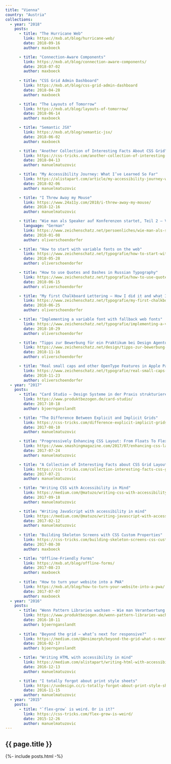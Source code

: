 ```yaml
---
title: "Vienna"
country: "Austria"
collections:
  - year: "2018"
    posts:
      - title: "The Hurricane Web"
        link: https://mxb.at/blog/hurricane-web/
        date: 2018-09-16
        author: maxboeck

      - title: "Connection-Aware Components"
        link: https://mxb.at/blog/connection-aware-components/
        date: 2018-07-02
        author: maxboeck
    
      - title: "CSS Grid Admin Dashboard"
        link: https://mxb.at/blog/css-grid-admin-dashboard
        date: 2018-04-28
        author: maxboeck

      - title: "The Layouts of Tomorrow"
        link: https://mxb.at/blog/layouts-of-tomorrow/
        date: 2018-06-14
        author: maxboeck

      - title: "Semantic JSX"
        link: https://mxb.at/blog/semantic-jsx/
        date: 2018-06-02
        author: maxboeck

      - title: "Another Collection of Interesting Facts About CSS Grid"
        link: https://css-tricks.com/another-collection-of-interesting-facts-about-css-grid
        date: 2018-04-13
        author: manuelmatuzovic

      - title: "My Accessibility Journey: What I’ve Learned So Far"
        link: https://alistapart.com/article/my-accessibility-journey-what-ive-learned-so-far
        date: 2018-02-06
        author: manuelmatuzovic

      - title: "I Threw Away my Mouse"
        link: https://www.24a11y.com/2018/i-threw-away-my-mouse/
        date: 2018-12-16
        author: manuelmatuzovic

      - title: "Wie man als Speaker auf Konferenzen startet, Teil 2 – Vortrag, die Hürde Englisch und das Fazit"
        language: "German"
        link: https://www.zeichenschatz.net/persoenliches/wie-man-als-speaker-auf-konferenzen-startet-teil-2-vortrag-die-huerde-englisch-und-das-fazit.html
        date: 2018-01-08
        author: oliverschoendorfer

      - title: "How to start with variable fonts on the web"
        link: https://www.zeichenschatz.net/typografie/how-to-start-with-variable-fonts-on-the-web.html
        date: 2018-05-28
        author: oliverschoendorfer

      - title: "How to use Quotes and Dashes in Russian Typography"
        link: https://www.zeichenschatz.net/typografie/how-to-use-quotes-and-dashes-in-russian-typography.html
        date: 2018-06-15
        author: oliverschoendorfer

      - title: "My first Chalkboard Lettering – How I did it and what I learned from it"
        link: https://www.zeichenschatz.net/typografie/my-first-chalkboard-lettering-how-i-did-it-and-what-i-learned-from-it.html
        date: 2018-06-25
        author: oliverschoendorfer

      - title: "Implementing a variable font with fallback web fonts"
        link: https://www.zeichenschatz.net/typografie/implementing-a-variable-font-with-fallback-web-fonts.html
        date: 2018-10-29
        author: oliverschoendorfer

      - title: "Tipps zur Bewerbung für ein Praktikum bei Design Agenturen"
        link: https://www.zeichenschatz.net/design/tipps-zur-bewerbung-fuer-ein-praktikum-bei-design-agenturen.html
        date: 2018-11-16
        author: oliverschoendorfer

      - title: "Real small caps and other OpenType Features in Apple Pages, Keynote and Numbers"
        link: https://www.zeichenschatz.net/typografie/real-small-caps-and-other-opentype-features-in-apple-pages-keynote-and-numbers.html
        date: 2018-11-23
        author: oliverschoendorfer
  - year: "2017"
    posts:
      - title: "Card Studio – Design Systeme in der Praxis strukturieren"
        link: https://www.produktbezogen.de/card-studio/
        date: 2017-10-18
        author: bjoernganslandt

      - title: "The Difference Between Explicit and Implicit Grids"
        link: https://css-tricks.com/difference-explicit-implicit-grids/
        date: 2017-08-10
        author: manuelmatuzovic

      - title: "Progressively Enhancing CSS Layout: From Floats To Flexbox To Grid"
        link: https://www.smashingmagazine.com/2017/07/enhancing-css-layout-floats-flexbox-grid/
        date: 2017-07-24
        author: manuelmatuzovic

      - title: "A Collection of Interesting Facts about CSS Grid Layout"
        link: https://css-tricks.com/collection-interesting-facts-css-grid-layout/
        date: 2017-07-21
        author: manuelmatuzovic

      - title: "Writing CSS with Accessibility in Mind"
        link: https://medium.com/@matuzo/writing-css-with-accessibility-in-mind-8514a0007939
        date: 2017-09-18
        author: manuelmatuzovic

      - title: "Writing JavaScript with accessibility in mind"
        link: https://medium.com/@matuzo/writing-javascript-with-accessibility-in-mind-a1f6a5f467b9
        date: 2017-02-12
        author: manuelmatuzovic
        
      - title: "Building Skeleton Screens with CSS Custom Properties"
        link: https://css-tricks.com/building-skeleton-screens-css-custom-properties/
        date: 2017-08-30
        author: maxboeck

      - title: "Offline-Friendly Forms"
        link: https://mxb.at/blog/offline-forms/
        date: 2017-08-23
        author: maxboeck
        
      - title: "How to turn your website into a PWA"
        link: https://mxb.at/blog/how-to-turn-your-website-into-a-pwa/
        date: 2017-07-07
        author: maxboeck
  - year: "2016"
    posts:
      - title: "Wenn Pattern Libraries wachsen – Wie man Verantwortung und Code für Patterns im Unternehmen verteilt"
        link: https://www.produktbezogen.de/wenn-pattern-libraries-wachsen-verantwortung/
        date: 2016-10-11
        author: bjoernganslandt
      
      - title: "Beyond the grid — what’s next for responsive?"
        link: https://medium.com/@Ansimorph/beyond-the-grid-what-s-next-for-responsive-697c6e12fd50
        date: 2016-02-17
        author: bjoernganslandt

      - title: "Writing HTML with accessibility in mind"
        link: https://medium.com/alistapart/writing-html-with-accessibility-in-mind-a62026493412
        date: 2016-12-13
        author: manuelmatuzovic

      - title: "I totally forgot about print style sheets"
        link: https://uxdesign.cc/i-totally-forgot-about-print-style-sheets-f1e6604cfd6
        date: 2016-11-15
        author: manuelmatuzovic
  - year: "2015"
    posts:     
      - title: "`flex-grow` is weird. Or is it?"
        link: https://css-tricks.com/flex-grow-is-weird/
        date: 2015-12-26
        author: manuelmatuzovic
---
```


## {{ page.title }}

{%- include posts.html -%}
